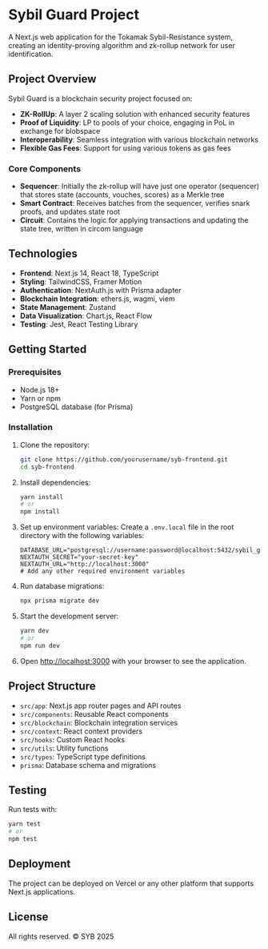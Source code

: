 # Sybil Guard Project

A Next.js web application for the Tokamak Sybil-Resistance system, creating an identity-proving algorithm and zk-rollup network for user identification.

## Project Overview

Sybil Guard is a blockchain security project focused on:

- **ZK-RollUp**: A layer 2 scaling solution with enhanced security features
- **Proof of Liquidity**: LP to pools of your choice, engaging in PoL in exchange for blobspace
- **Interoperability**: Seamless integration with various blockchain networks
- **Flexible Gas Fees**: Support for using various tokens as gas fees

### Core Components

- **Sequencer**: Initially the zk-rollup will have just one operator (sequencer) that stores state (accounts, vouches, scores) as a Merkle tree
- **Smart Contract**: Receives batches from the sequencer, verifies snark proofs, and updates state root
- **Circuit**: Contains the logic for applying transactions and updating the state tree, written in circom language

## Technologies

- **Frontend**: Next.js 14, React 18, TypeScript
- **Styling**: TailwindCSS, Framer Motion
- **Authentication**: NextAuth.js with Prisma adapter
- **Blockchain Integration**: ethers.js, wagmi, viem
- **State Management**: Zustand
- **Data Visualization**: Chart.js, React Flow
- **Testing**: Jest, React Testing Library

## Getting Started

### Prerequisites

- Node.js 18+
- Yarn or npm
- PostgreSQL database (for Prisma)

### Installation

1. Clone the repository:

   ```bash
   git clone https://github.com/yourusername/syb-frontend.git
   cd syb-frontend
   ```

2. Install dependencies:

   ```bash
   yarn install
   # or
   npm install
   ```

3. Set up environment variables:
   Create a `.env.local` file in the root directory with the following variables:

   ```
   DATABASE_URL="postgresql://username:password@localhost:5432/sybil_guard"
   NEXTAUTH_SECRET="your-secret-key"
   NEXTAUTH_URL="http://localhost:3000"
   # Add any other required environment variables
   ```

4. Run database migrations:

   ```bash
   npx prisma migrate dev
   ```

5. Start the development server:

   ```bash
   yarn dev
   # or
   npm run dev
   ```

6. Open [http://localhost:3000](http://localhost:3000) with your browser to see the application.

## Project Structure

- `src/app`: Next.js app router pages and API routes
- `src/components`: Reusable React components
- `src/blockchain`: Blockchain integration services
- `src/context`: React context providers
- `src/hooks`: Custom React hooks
- `src/utils`: Utility functions
- `src/types`: TypeScript type definitions
- `prisma`: Database schema and migrations

## Testing

Run tests with:

```bash
yarn test
# or
npm test
```

## Deployment

The project can be deployed on Vercel or any other platform that supports Next.js applications.

## License

All rights reserved. © SYB 2025
